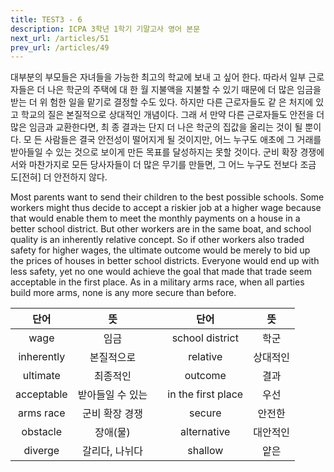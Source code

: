 ```yaml
---
title: TEST3 - 6
description: ICPA 3학년 1학기 기말고사 영어 본문
next_url: /articles/51
prev_url: /articles/49
---
```


대부분의 부모들은 자녀들을 가능한 최고의 학교에 보내 고 싶어 한다. 따라서 일부 근로자들은 더 나은 학군의 주택에 대 한 월 지불액을 지불할 수 있기 때문에 더 많은 임금을 받는 더 위 험한 일을 맡기로 결정할 수도 있다. 하지만 다른 근로자들도 같 은 처지에 있고 학교의 질은 본질적으로 상대적인 개념이다. 그래 서 만약 다른 근로자들도 안전을 더 많은 임금과 교환한다면, 최 종 결과는 단지 더 나은 학군의 집값을 올리는 것이 될 뿐이다. 모 든 사람들은 결국 안전성이 떨어지게 될 것이지만, 어느 누구도 애초에 그 거래를 받아들일 수 있는 것으로 보이게 만든 목표를 달성하지는 못할 것이다. 군비 확장 경쟁에서와 마찬가지로 모든 당사자들이 더 많은 무기를 만들면, 그 어느 누구도 전보다 조금 도[전혀] 더 안전하지 않다.

Most parents want to send their children to the best possible schools. Some workers might thus decide to accept a riskier job at a higher wage because that would enable them to meet the monthly payments on a house in a better school district. But other workers are in the same boat, and school quality is an inherently relative concept. So if other workers also traded safety for higher wages, the ultimate outcome would be merely to bid up the prices of houses in better school districts. Everyone would end up with less safety, yet no one would achieve the goal that made that trade seem acceptable in the first place. As in a military arms race, when all parties build more arms, none is any more secure than before.

|단어|뜻| |단어|뜻|
|:--------------:|:------------------------------:|-|:--------------:|:------------------------------:|
|wage|임금||school district|학군|
|inherently|본질적으로||relative|상대적인|
|ultimate|최종적인||outcome|결과|
|acceptable|받아들일 수 있는||in the first place|우선|
|arms race|군비 확장 경쟁||secure|안전한|
|obstacle|장애(물)||alternative|대안적인|
|diverge|갈리다, 나뉘다||shallow|얕은|
